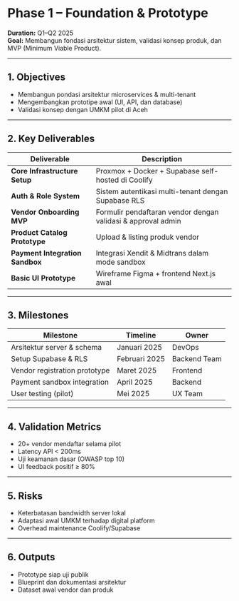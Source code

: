 # Phase 1 – Foundation & Prototype  
**Duration:** Q1–Q2 2025  
**Goal:** Membangun fondasi arsitektur sistem, validasi konsep produk, dan MVP (Minimum Viable Product).

---

## 1. Objectives
- Membangun pondasi arsitektur microservices & multi-tenant
- Mengembangkan prototipe awal (UI, API, dan database)
- Validasi konsep dengan UMKM pilot di Aceh

---

## 2. Key Deliverables
| Deliverable | Description |
|--------------|-------------|
| **Core Infrastructure Setup** | Proxmox + Docker + Supabase self-hosted di Coolify |
| **Auth & Role System** | Sistem autentikasi multi-tenant dengan Supabase RLS |
| **Vendor Onboarding MVP** | Formulir pendaftaran vendor dengan validasi & approval admin |
| **Product Catalog Prototype** | Upload & listing produk vendor |
| **Payment Integration Sandbox** | Integrasi Xendit & Midtrans dalam mode sandbox |
| **Basic UI Prototype** | Wireframe Figma + frontend Next.js awal |

---

## 3. Milestones
| Milestone | Timeline | Owner |
|------------|-----------|--------|
| Arsitektur server & schema | Januari 2025 | DevOps |
| Setup Supabase & RLS | Februari 2025 | Backend Team |
| Vendor registration prototype | Maret 2025 | Frontend |
| Payment sandbox integration | April 2025 | Backend |
| User testing (pilot) | Mei 2025 | UX Team |

---

## 4. Validation Metrics
- 20+ vendor mendaftar selama pilot
- Latency API < 200ms
- Uji keamanan dasar (OWASP top 10)
- UI feedback positif ≥ 80%

---

## 5. Risks
- Keterbatasan bandwidth server lokal
- Adaptasi awal UMKM terhadap digital platform
- Overhead maintenance Coolify/Supabase

---

## 6. Outputs
- Prototype siap uji publik
- Blueprint dan dokumentasi arsitektur
- Dataset awal vendor dan produk
